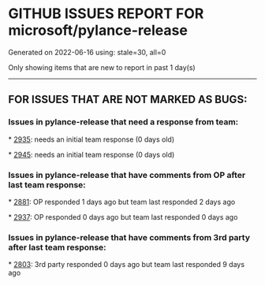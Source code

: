 
# GITHUB ISSUES REPORT FOR microsoft/pylance-release


Generated on 2022-06-16 using: stale=30, all=0


Only showing items that are new to report in past 1 day(s)


---

## FOR ISSUES THAT ARE NOT MARKED AS BUGS:


### Issues in pylance-release that need a response from team:


\* [2935](https://github.com/microsoft/pylance-release/issues/2935 "Pylance stops working on tensorflow"): needs an initial team response (0 days old)

\* [2945](https://github.com/microsoft/pylance-release/issues/2945 "One dot is missing for leading ellipsis in doc markdown"): needs an initial team response (0 days old)

### Issues in pylance-release that have comments from OP after last team response:


\* [2881](https://github.com/microsoft/pylance-release/issues/2881 "Poor performance with syntax highlighting."): OP responded 1 days ago but team last responded 2 days ago

\* [2937](https://github.com/microsoft/pylance-release/issues/2937 "No syntax highlighting or intellisense in notebooks. Error squiggles work just fine"): OP responded 0 days ago but team last responded 0 days ago

### Issues in pylance-release that have comments from 3rd party after last team response:


\* [2803](https://github.com/microsoft/pylance-release/issues/2803 "Pylance semantic highlighting not working on dev container"): 3rd party responded 0 days ago but team last responded 9 days ago
